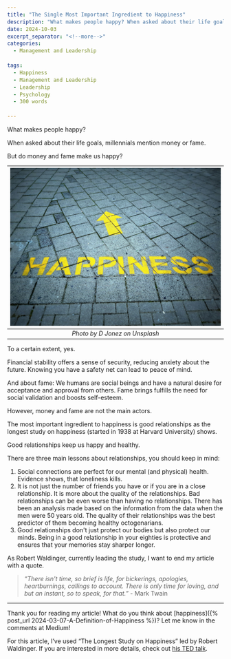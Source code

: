 ```yaml
---
title: "The Single Most Important Ingredient to Happiness"
description: "What makes people happy? When asked about their life goals, millennials mention money or fame. But do money and fame make us happy?"
date: 2024-10-03
excerpt_separator: "<!--more-->"
categories:
  - Management and Leadership

tags:
  - Happiness
  - Management and Leadership
  - Leadership
  - Psychology
  - 300 words

---
```


What makes people happy?

When asked about their life goals, millennials mention money or fame.

But do money and fame make us happy?

| ![image](/assets/images/d-jonez-happiness-unsplash.jpg) |
|:--:|
| *Photo by D Jonez on Unsplash* |

To a certain extent, yes.

Financial stability offers a sense of security, reducing anxiety about the future. Knowing you have a safety net can lead to peace of mind.

And about fame: We humans are social beings and have a natural desire for acceptance and approval from others. Fame brings fulfills the need for social validation and boosts self-esteem.

However, money and fame are not the main actors.

The most important ingredient to happiness is good relationships as the longest study on happiness (started in 1938 at Harvard University) shows.

Good relationships keep us happy and healthy.

There are three main lessons about relationships, you should keep in mind:

1. Social connections are perfect for our mental (and physical) health. Evidence shows, that loneliness kills.
2. It is not just the number of friends you have or if you are in a close relationship. It is more about the quality of the relationships. Bad relationships can be even worse than having no relationships. There has been an analysis made based on the information from the data when the men were 50 years old. The quality of their relationships was the best predictor of them becoming healthy octogenarians.
3. Good relationships don't just protect our bodies but also protect our minds. Being in a good relationship in your eighties is protective and ensures that your memories stay sharper longer.

As Robert Waldinger, currently leading the study, I want to end my article with a quote.

> *“There isn't time, so brief is life, for bickerings, apologies, heartburnings, callings to account. There is only time for loving, and but an instant, so to speak, for that.”* - Mark Twain
>

---

Thank you for reading my article! What do you think about [happiness]({% post_url 2024-03-07-A-Definition-of-Happiness %})? Let me know in the comments at Medium!

For this article, I’ve used “The Longest Study on Happiness” led by Robert Waldinger. If you are interested in more details, check out [his TED talk](https://www.youtube.com/watch?v=8KkKuTCFvzI).